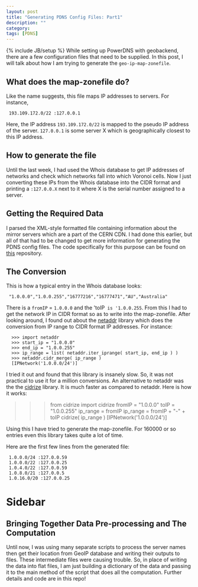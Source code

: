 ```yaml
---
layout: post
title: "Generating PDNS Config Files: Part1"
description: ""
category: 
tags: [PDNS]
---
```

{% include JB/setup %}
While setting up PowerDNS with geobackend, there are a few configuration files that need to be supplied. In this post, I will talk about how I am trying to generate the `geo-ip-map-zonefile`. 

## What does the map-zonefile do?
Like the name suggests, this file maps IP addresses to servers. For instance,

     193.109.172.0/22 :127.0.0.1

Here, the IP address `193.109.172.0/22` is mapped to the pseudo IP address of the server. `127.0.0.1` is some server X which is geographically closest to this IP address.

## How to generate the file
Until the last week, I had used the Whois database to get IP addresses of networks and check which networks fall into which Voronoi cells. Now I just converting these IPs from the Whois database into the CIDR format and printing a `:127.0.0.X` next to it where X is the serial number assigned to a server.

## Getting the Required Data
I parsed the XML-style formatted file containing information about the mirror servers which are a part of the CERN CDN. I had done this earlier, but all of that had to be changed to get more information for generating the PDNS config files. The code specifically for this purpose can be found on [this](https://github.com/racheesingh/preprocess-server-py) repository.

## The Conversion
This is how a typical entry in the Whois database looks:

     "1.0.0.0","1.0.0.255","16777216","16777471","AU","Australia"

There is a `fromIP` = `1.0.0.0` and the 'toIP` is '1.0.0.255`. From this I had to get the network IP in CIDR format so as to write into the map-zonefile. After looking around, I found out about the [netaddr](http://packages.python.org/netaddr/tutorial_01.html) library which does the conversion from IP range to CIDR format IP addresses. For instance:

      >>> import netaddr
      >>> start_ip = "1.0.0.0"
      >>> end_ip = "1.0.0.255"
      >>> ip_range = list( netaddr.iter_iprange( start_ip, end_ip ) )
      >>> netaddr.cidr_merge( ip_range )
      [IPNetwork('1.0.0.0/24')]


I tried it out and found that this library is insanely slow. So, it was not practical to use it for a million conversions. 
An alternative to netaddr was the the [cidrize](http://pypi.python.org/pypi/cidrize/0.6.3) library. It is much faster as compared to netaddr. Here is how it works:

   >>> from cidrize import cidrize
   >>> fromIP = "1.0.0.0"
   >>> toIP = "1.0.0.255"
   >>> ip_range = fromIP 
   >>> ip_range = fromIP + "-" + toIP
   >>> cidrize( ip_range )
   [IPNetwork('1.0.0.0/24')]

Using this I have tried to generate the map-zonefile. For 160000 or so entries even this library takes quite a lot of time.

Here are the first few lines from the generated file:

     1.0.0.0/24 :127.0.0.59
     1.0.0.0/22 :127.0.0.25
     1.0.4.0/22 :127.0.0.59
     1.0.8.0/21 :127.0.0.5
     1.0.16.0/20 :127.0.0.25


# Sidebar

## Bringing Together Data Pre-processing and The Computation
Until now, I was using many separate scripts to process the server names then get their location from GeoIP database and writing their outputs to files. These intermediate files were causing trouble. So, in place of writing the data into flat files, I am just building a dictionary of the data and passing it to the main method of the script that does all the computation. Further details and code are in this repo!